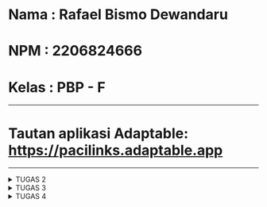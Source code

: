# Nama  : Rafael Bismo Dewandaru
# NPM   : 2206824666
# Kelas : PBP - F
---
# Tautan aplikasi Adaptable: https://pacilinks.adaptable.app 
---

<details>
<summary>TUGAS 2</summary>

### 1. Jelaskan bagaimana cara kamu mengimplementasikan checklist di atas secara step-by-step (bukan hanya sekadar mengikuti tutorial).
Pertama, saya membuat sebuah lokal direktori bernama inventory yang kemudian saya melakukan semua steps dalam tutorial untuk menyusun project tersebut, lalu menginstall virtual environment dan mengaktifkannya untuk direktori yang sedang saya kerjakan, kemudian setelah semua setup awal selesai, barulah saya melakukan git init dan membuat repository baru dalam GitHub dengan nama yang sama dengan project saya, lalu menghubungkannya dan melakukan git add commit push.

Kemudian, saya membuat direktori di dalam 'main' dengan nama 'templates' dan membuat file 'main.html' sebagai file yang dapat dilihat oleh user, dan melakukan routing pada proyek dengan menambahkan aplikasi 'main' pada 'settings.py' pada list INSTALLED_APPS

Saya melakukan perubahan pada 'models.py' yang ada di direktori 'main' yaitu :
~~~
from django.db import models

class Item(models.Model):
    name = models.CharField(max_length=256)
    amount = models.IntegerField()
    description = models.TextField()
~~~

dan tidak lupa saya melakukan migration agar model beserta atributesnya tersimpan di dalam database
(NOTE: karena keterbatasan waktu maka saya hanya melakukan bare minimum untuk bagian ini, tentu saja nanti akan saya adjust untuk tugas-tugas kemudian)

Lalu  saya mengubah isi dari 'views.py' akan membuat fungsi show_main yang menunjukan data kepada 'main.html' sebagai berikut :
~~~
from django.shortcuts import render

def show_main(request):
    context = {
        'name' : "Rafael Bismo Dewandaru,
        'class' : "PBP F"
    }
    return render(request, "main.html", context)
~~~

Dengan fungsi ini, maka ketika user menggunakan variabel berupa 'name' atau 'class' pada 'main.html' akan diubah menjadi value dari keys tersebut yang ada di dictionary context. 

Terakhir, saya membuat 'urls.py' pada direktori 'main' sehingga dapat memetakan fungsi pada 'views.py' 

### 2. Buatlah bagan yang berisi request client ke web aplikasi berbasis Django beserta responnya dan jelaskan pada bagan tersebut kaitan antara urls.py, views.py, models.py, dan berkas html.



### 3. Jelaskan mengapa kita menggunakan virtual environment? Apakah kita tetap dapat membuat aplikasi web berbasis Django tanpa menggunakan virtual environment?
Virtual Environment digunakan dalam proyek Django untuk menciptakan lingkungan yang stabil, dapat direproduksi, dan mudah dipindahkan. Keuntungan-keuntungannya adalah sebagai berikut:

- Stabilitas Lingkungan:
Virtual environment mampu mengisolasi dependensi (paket yang diinstal) proyek Django dari sistem yang digunakan. Dengan demikian, perubahan dalam sistem atau proyek lain di sistem tidak akan memengaruhi proyek Django yang sedang dikerjakan.

- Kemampuan Reproduksi Lingkungan
Dengan virtual environment, lingkungan proyek dapat dengan mudah diperbanyak di sistem lain pada waktu yang berbeda. Hal ini memastikan bahwa proyek Django akan berjalan dengan konsisten tanpa masalah yang berkaitan dengan lingkungan yang digunakan.

- Portabilitas Lingkungan
Virtual environment memungkinkan proyek Django untuk dibagikan dengan mudah kepada orang lain tanpa adanya batasan terkait dengan dependensi atau proyek lain yang ada di sistem.

Meskipun aplikasi berbasis Django masih bisa berjalan tanpa menggunakan virtual environment, penggunaan virtual environment sangat dianjurkan. Tanpa virtual environment, ada risiko konflik dengan proyek lokal di sistem saat melakukan instalasi paket, dan juga sistem tidak akan terorganisir dengan baik serta tidak akan mengikuti praktik terbaik dalam pengembangan perangkat lunak.


### 4. Jelaskan apakah itu MVC, MVT, MVVM dan perbedaan dari ketiganya.
MVC (Model-View-Controller):
Pada pola arsitektur MVC, ada pemisahan yang jelas antara komponen-komponen yang memudahkan pengembang dalam pengelolaan dan pengujian masing-masing komponen. Perubahan pada model atau tampilan tidak akan saling memengaruhi karena perubahannya akan melalui kontrol. MVC umumnya digunakan dalam aplikasi web dan desktop.
- Model: Bertanggung jawab atas representasi data dan logika bisnis aplikasi, termasuk pengambilan, pengelolaan, dan penyimpanan data.
- View: Menjadi antarmuka pengguna dan bertugas menampilkan data dari model serta menerima input dari pengguna.
- Controller: Menghubungkan model dan view, berperan dalam menangani input, memprosesnya, dan memperbarui model dan tampilan.

MVT (Model-View-Template):
Pada pola arsitektur MVT, terdapat pemisahan yang jelas antara logika bisnis (Model), antarmuka pengguna (View), dan logika presentasi (Template). Biasanya digunakan dalam kerangka kerja web seperti Django.
- Model: Merepresentasikan data dan logika bisnis aplikasi.
- View: Menjadi antarmuka pengguna dan fokus pada tampilan.
- Template: Bagian ini adalah ciri khas MVT. Template digunakan untuk mengontrol tampilan dari Model ke View.

MVVM (Model-View-ViewModel):
MVVM bertujuan untuk menyederhanakan hubungan antara Model dan View sehingga aplikasi memiliki antarmuka pengguna yang lebih responsif dan dinamis, seperti yang biasa ditemui dalam aplikasi ponsel dan desktop.
- Model: Bertanggung jawab atas representasi data dan logika bisnis aplikasi.
- View: Menjadi antarmuka pengguna dan fokus pada presentasi.
- ViewModel: Berfungsi sebagai penghubung antara Model dan View. ViewModel dapat mengubah data dari model sesuai dengan format atau aturan yang akan ditampilkan dalam tampilan.

Lalu perbedaan dari ketiganya adalah:
- MVT menggunakan Template untuk merender file HTML, sementara MVC dan MVVM menggunakan View untuk merender.
- MVVM biasanya terkait dengan User Interface Framework yang lebih modern dan interaktif, sementara MVC dan MVT lebih cocok digunakan dalam berbagai jenis aplikasi
 </details>


<details>
<summary>TUGAS 3</summary>

### 1. Apa perbedaan antara form POST dan form GET dalam Django?
POST dan GET, keduanya merupakan sebuah request method yang ada dalam http protocol. Secara umum GET digunakan untuk mengambil data dari server, sementara POST digunakan untuk mengirim data ke server.

GET Request:
- Bertujuan untuk mengambil data dari server untuk read-only operation
- Data digunakan dalam URL sebagai parameter yang dapat terlihat dalam browser history, bookmark, dll. sehingga kurang aman untuk data yang bersifat sensitif

POST Request:
- Bertujuan untuk mengirim data baru ke server dalam sebuah request body, dan cocok untuk penggunaan seperti mengirim form atau upload file
- Data dikirm dalam sebuah request body sehingga tidak terlihat dalam URL dan lebih aman untuk data yang bersifat sensitif


### 2. Apa perbedaan utama antara XML, JSON, dan HTML dalam konteks pengiriman data?
XML:
- Menyimpan data dalam sebuah tree yang kompleks, lalu syntaxnya lebih bertele-tele dan berbasis tag yang berarti data dalam XML diapit oleh tag-tag yang mendefinisikan elemen dan hierarki
- Karena format yang lebih kompleks, maka XML memakan lebih banyak space tetapi XML mendukung lebih banyak tipe data dari JSON

JSON:
- Menyimpan data dalam bentuk pasangan key-value sehingga syntaxnya lebih mudah untuk dipahami dan dibaca oleh manusia
- Format yang lebih sederhana membuat JSON memiliki ukuran file yang lebih kecil dan transmisi data yang lebih cepat

HTML:
Berbeda dengan XML dan JSON, HTML secara umum bukan digunakan untuk pertukaran data, namun sebagai bahasa markup yang digunakan untuk mengatur dan menampilkan konten dari web sehingga lebih cocok digunakan untuk merender halaman web


### 3. Mengapa JSON sering digunakan dalam pertukaran data antara aplikasi web modern?
Dalam aplikasi web modern, JSON lebih sering digunakan dalam pertukaran data karena:
- Menggunakan format/syntax yang ringkas dan mudah dibaca sehingga mudah dimengerti oleh manusia
- Dalam JSON, kita dapat menyusun data dalam objek, array, dan campuran keduanya, sehingga lebih fleksibel dan memungkinkan pemodelan data yang sangat dinamis.
- Mudah diintegrasikan ke dalam berbagai lingkungan dan platform karena support yang luas dari hampir semua bahasa pemrograman untuk parsing dan serializing data dalam format JSON
- Ukuran data yang lebih kecil dibandingkan data dalam format lain sehingga mengurangi beban network untuk transfer data dan pemrosesannya lebih efisien


### 4. Jelaskan bagaimana cara kamu mengimplementasikan checklist di atas secara step-by-step (bukan hanya sekadar mengikuti tutorial).
Pertama saya membuat sebuah file baru pada direktori main bernama forms.py, kemudian menambahkan class ProductForm. Untuk fields saya menggunakan name, amount, dan description karena itu adalah field yang dimiliki oleh object product yang akan saya buat.

Lalu saya membuka views.py dan mengimport ProductForm yang sudah saya buat tadi untuk membuat function create_product yang dapat menambahkan product ketika data di submit. Kemudian saya juga menambahkan perintah baru pada function show_main sehingga dia bisa menampilkan product yang sudah ditambahkan.

Pada direktori main/templates, saya membuat file baru bernama create_product.html yang berfungsi sebagai tampilan untuk user ketika mereka ingin menambahkan product. Dan pada main.html juga saya tambahkan kode yang dapat menampilkan data product dalam bentuk table.

Kembali pada file views.py, saya menambahkan 4 buah function yaitu show_xml, show_json, show_xml_by_id, show_json_by_id. Masing-masing dari function tersebut berguna untuk mengembalikan data ke user dalam format yang berbeda-beda.

Setelah membuat semua function tersebut, maka kita perlu mengimportnya pada urls.py. File urls.py berfungsi agar ketika user memasukkan path, maka kita dapat direct mereka ke function yang sesuai dan menampilkan page yang sesuai. Path akan kita masukkan kedalam urlpatterns.


### 5. Screenshot dari hasil akses URL pada POSTMAN
![Screenshot 2023-09-20 111936](https://github.com/rafaeldewandaru/inventory/assets/112395930/85d099d6-b1f7-47d3-ab34-2e0011c300e2)
![Screenshot 2023-09-20 112020](https://github.com/rafaeldewandaru/inventory/assets/112395930/9d835b7d-14ba-4a91-8a4d-922a4c0cdb16)
![Screenshot 2023-09-20 112104](https://github.com/rafaeldewandaru/inventory/assets/112395930/e92066d2-a354-4bed-b1e4-59861e3d29c4)
![Screenshot 2023-09-20 112154](https://github.com/rafaeldewandaru/inventory/assets/112395930/f1a804d6-7595-4ae4-92c4-80d2359d308e)
![Screenshot 2023-09-20 112246](https://github.com/rafaeldewandaru/inventory/assets/112395930/57a3ee23-a69a-4c4f-8622-1f5658ae1bfd)

</details>


<details>
<summary>TUGAS 4</summary>

 ### 1. Apa itu Django UserCreationForm, dan jelaskan apa kelebihan dan kekurangannya?
 Django UserCreationForm adalah komponen bawaan Django yang menyediakan form untuk user registration dalam pengembangan aplikasi web. Form ini memudahkan pengembang untuk mengumpulkan data yang diperlukan untuk membuat akun pengguna, seperti username, password, dan informasi lainnya. UserCreationForm terintegrasi dengan baik dengan model pengguna Django, yang memungkinkan penyimpanan dan manajemen data pengguna dengan mudah. Kelebihannya mencakup kemudahan penggunaan, validasi otomatis, dan customizability. Namun, kekurangannya termasuk ketergantungan pada Django, tampilan standar yang mungkin perlu disesuaikan, serta pembatasan dalam hal fungsionalitas untuk aplikasi web yang lebih kompleks.

 ### 2. Apa perbedaan antara autentikasi dan otorisasi dalam konteks Django, dan mengapa keduanya penting?
 Autentikasi merujuk pada proses verifikasi pengguna (yang biasanya menggunakan username dan password), sementara otorisasi berkaitan dengan proses menentukan hak akses yang diberikan kepada pengguna setelah berhasil autentikasi. Oleh karena itu, keduanya penting karena autentikasi memverifikasi penggunanya yang ingin mengakses web django, sedangkan otorisasi memutuskan izin (apa saja yang diperbolehkan dan tidak diperbolehkan) kepada pengguna yang terautensikasi tersebut.

 ### 3. Apa itu cookies dalam konteks aplikasi web, dan bagaimana Django menggunakan cookies untuk mengelola data sesi pengguna?
 Cookies dalam konteks aplikasi web adalah file kecil yang disimpan di browser pengguna dan digunakan untuk menyimpan data sesi, seperti ID sesi atau informasi login. Selanjutnya, browser akan menyimpan cookie yang akan secara otomatis disertakan dalam setiap request berikutnya kepada situs web tersebut. Django menggunakan cookies untuk mengelola data sesi pengguna dengan aman, memungkinkan penyimpanan dan pengambilan informasi sesi seperti status login atau preferensi pengguna dengan cara yang efisien, serta menyediakan mekanisme keamanan bawaan untuk melindungi integritas data sesi.

 ### 4. Apakah penggunaan cookies aman secara default dalam pengembangan web, atau apakah ada risiko potensial yang harus diwaspadai?
Dalam kondisi default, cookie tidak dapat mentransfer malware atau virus karena data dalam cookie bersifat statis, namun pengguna tetap perlu waspada terhadap risiko-risiko seperti pencurian cookie yang bisa mengizinkan akses tanpa otorisasi dan modifikasi data jika cookie tidak dienkripsi. Karena cookie tersimpan di sisi client, keamanannya sangat bergantung pada aktivitas pengguna, yang juga berarti informasi sensitif harus dihindari dari tampilan cookie seperti password karena cookie dapat dilihat, disalin, dan ditiru dengan mudah.

 ### 5. Jelaskan bagaimana cara kamu mengimplementasikan checklist di atas secara step-by-step (bukan hanya sekadar mengikuti tutorial).
Pertama saya mengaktifkan virtual environment, kemudian import semua library yang diperlukan pada views.py
Kemudian saya menambahkan ketiga functions berikut

Function untuk register user baru
~~~
def register(request):
    form = UserCreationForm()

    if request.method == "POST":
        form = UserCreationForm(request.POST)
        if form.is_valid():
            form.save()
            messages.success(request, 'Your account has been successfully created!')
            return redirect('main:login')
    context = {'form':form}
    return render(request, 'register.html', context)
~~~
dan menambahkan file html baru bernama register.html yang ditampilkan ke user

Function agar user yang sudah register dapat login
~~~
def login_user(request):
    if request.method == 'POST':
        username = request.POST.get('username')
        password = request.POST.get('password')
        user = authenticate(request, username=username, password=password)
        if user is not None:
            login(request, user)
            response = HttpResponseRedirect(reverse("main:show_main")) 
            response.set_cookie('last_login', str(datetime.datetime.now()))
            return response
        else:
            messages.info(request, 'Sorry, incorrect username or password. Please try again.')
    context = {}
    return render(request, 'login.html', context)
~~~
dan menambahkan file html baru bernama login.html yang ditampilkan ke user

Function agar user yang sedang login dapat logout
~~~
def logout_user(request):
    logout(request)
    response = HttpResponseRedirect(reverse('main:login'))
    response.delete_cookie('last_login')
    return response
</details>
~~~
dan menambahkan kode html berikut pada main.html untuk tombol logout
~~~
<a href="{% url 'main:logout' %}">
    <button>
        Logout
    </button>
</a>
~~~

Lalu mengimport semua function yang sudah saya buat tadi ke urls.py dan menambahkan path seperti berikut
~~~
path('register/', register, name='register'),
path('login/', login_user, name='login'),
path('logout/', logout_user, name='logout'),
~~~

Saya juga menambahkan kode berikut pada function show_main agar tidak error saat tidak ada cookie
~~~
if 'last_login' in request.COOKIES:
    last_login = request.COOKIES['last_login']
else:
    last_login = 'N/A'
~~~

Kemudian saya mengimport user di file models.py dan menambahkan kode berikut untuk menghubungkan model products dengan user

Pada class products menjadi seperti berikut
~~~
class Product(models.Model):
    user = models.ForeignKey(User, on_delete=models.CASCADE)
    name = models.CharField(max_length=255)
    amount = models.IntegerField()
    description = models.TextField()
~~~

Lalu fungsi create_product menjadi seperti berikut
~~~
def create_product(request):
    form = ProductForm(request.POST or None)
    
    if form.is_valid() and request.method == "POST":
        product = form.save(commit=False)
        product.user = request.user
        product.save()
        return HttpResponseRedirect(reverse('main:show_main'))

    context = {'form': form}
    return render(request, "create_product.html", context)
~~~



Untuk bagian bonus saya menambahkan ketiga function berikut

Function untuk menambahkan jumlah dari suatu product
~~~
def plus_product_amount(request, id):
    product = Product.objects.get(id=id)
    product.amount += 1
    product.save()
    response = HttpResponseRedirect(reverse("main:show_main"))
    return response
~~~

Function untuk mengurangi jumlah dari suatu product
~~~
def minus_product_amount(request, id):
    product = Product.objects.get(id=id)
    if (product.amount > 0):
        product.amount -= 1
        product.save()
    else :
        messages.info(request, f'Jumlah {product.name} sudah bernilai 0!')
    response = HttpResponseRedirect(reverse("main:show_main"))
    return response
~~~

Function untuk menghilangkan suatu product sepenuhnya
~~~
def remove_product(request, id):
    Product.objects.filter(pk=id).delete()
    response = HttpResponseRedirect(reverse("main:show_main"))
    return response
~~~

Import function yang sudah dibuat pada urls.py lalu menambahkan path berikut
~~~
path('plus_product_amount/<int:id>', plus_product_amount, name='plus_product_amount'),
path('minus_product_amount/<int:id>', minus_product_amount, name='minus_product_amount'),
path('remove_product/<int:id>', remove_product, name='remove_product'),
~~~

Tambahkan kode berikut pada main.html untuk menunjukkan buttons yang akan menjalankan function-function yang sudah dibuat
~~~
<td class="d-flex align-items-center">
    <form method="post" action="{% url 'main:plus_product_amount' product.id %}">
        {% csrf_token %}
        <button class="btn btn-primary mx-1">+</button>
    </form>
    <form method="post" action="{% url 'main:minus_product_amount' product.id %}">
        {% csrf_token %}
        <button class="btn btn-primary mx-1">-</button>
    </form>
    <form method="post" action="{% url 'main:remove_product' product.id %}">
        {% csrf_token %}
        <button class="btn btn-primary mx-1">Delete</button>
    </form>
</td>
~~~